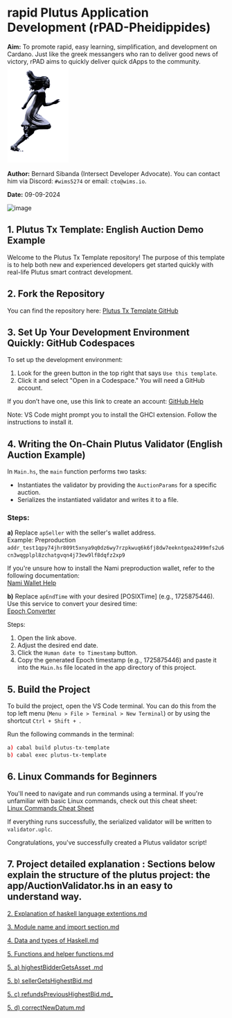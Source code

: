 # rapid Plutus Application Development (rPAD-Pheidippides)

**Aim:** To promote rapid, easy learning, simplification, and development on Cardano. Just like the greek messangers who ran to deliver good news of victory, rPAD aims to quickly deliver quick dApps to the community.
![alt text](WhatsApp_Image_2024-09-09_at_14.38.56-removebg-preview.png)

**Author:** Bernard Sibanda (Intersect Developer Advocate). You can contact him via Discord: `#wims5274` or email: `cto@wims.io`.

**Date:** 09-09-2024

![image](https://github.com/user-attachments/assets/81636f94-ae64-401e-bbcc-296e000020e1)


## 1. Plutus Tx Template: English Auction Demo Example

Welcome to the Plutus Tx Template repository! The purpose of this template is to help both new and experienced developers get started quickly with real-life Plutus smart contract development.

## 2. Fork the Repository

You can find the repository here: [Plutus Tx Template GitHub](https://github.com/besiwims/plutus-tx-template/tree/dev)

## 3. Set Up Your Development Environment Quickly: GitHub Codespaces

To set up the development environment:

1. Look for the green button in the top right that says `Use this template`. 
2. Click it and select "Open in a Codespace." You will need a GitHub account. 

If you don’t have one, use this link to create an account: [GitHub Help](https://coxygen.co/user-help/github/)

Note: VS Code might prompt you to install the GHCI extension. Follow the instructions to install it.

## 4. Writing the On-Chain Plutus Validator (English Auction Example)

In `Main.hs`, the `main` function performs two tasks:

- Instantiates the validator by providing the `AuctionParams` for a specific auction.
- Serializes the instantiated validator and writes it to a file.

### Steps:

**a)** Replace `apSeller` with the seller's wallet address.  
Example: Preproduction  
`addr_test1qpy74jhr809t5xnya9q0dz6wy7rzpkwuq6k6fj8dw7eekntgea2499mfs2u6cn3wqgplpl8zchatgvqn4j73ew9lf8dqfz2xp9`

If you're unsure how to install the Nami preproduction wallet, refer to the following documentation:  
[Nami Wallet Help](https://github.com/wimsio/coxygen/wiki/3.-Nami-Wallet-on-Chrome-browser-by-Mugdor-Mary-29%E2%80%9004%E2%80%902024)

**b)** Replace `apEndTime` with your desired [POSIXTime] (e.g., 1725875446). Use this service to convert your desired time:  
[Epoch Converter](https://www.epochconverter.com/)

Steps:
1. Open the link above.
2. Adjust the desired end date.
3. Click the `Human date to Timestamp` button.
4. Copy the generated Epoch timestamp (e.g., 1725875446) and paste it into the `Main.hs` file located in the app directory of this project.

## 5. Build the Project

To build the project, open the VS Code terminal. You can do this from the top left menu (`Menu > File > Terminal > New Terminal`) or by using the shortcut `Ctrl + Shift + `.

Run the following commands in the terminal:

```bash
a) cabal build plutus-tx-template
b) cabal exec plutus-tx-template
```

## 6. Linux Commands for Beginners

You'll need to navigate and run commands using a terminal. If you're unfamiliar with basic Linux commands, check out this cheat sheet:  
[Linux Commands Cheat Sheet](https://www.geeksforgeeks.org/linux-commands-cheat-sheet/)

If everything runs successfully, the serialized validator will be written to `validator.uplc`.

Congratulations, you've successfully created a Plutus validator script!

## 7. Project detailed explanation : Sections below explain the structure of the plutus project: the app/AuctionValidator.hs in an easy to understand way.

[2. Explanation of haskell language extentions.md](https://github.com/besiwims/plutus-tx-template/blob/main/2.%20Explanation%20of%20haskell%20language%20extentions.md)

[3. Module name and import section.md](https://github.com/besiwims/plutus-tx-template/blob/main/3.%20Module%20name%20and%20import%20section.md)

[4. Data and types of Haskell.md](https://github.com/besiwims/plutus-tx-template/blob/main/4.%20Data%20and%20types%20of%20Haskell.md)

[5. Functions and helper functions.md](https://github.com/besiwims/plutus-tx-template/blob/main/5.%20Functions%20and%20helper%20functions.md)

[5. a) highestBidderGetsAsset .md](https://github.com/besiwims/plutus-tx-template/blob/main/%20a%20highestBidderGetsAsset%20.md)

[5. b) sellerGetsHighestBid.md](https://github.com/besiwims/plutus-tx-template/blob/main/5.%20b%20sellerGetsHighestBid.md)

[5. c) refundsPreviousHighestBid.md_](https://github.com/besiwims/plutus-tx-template/blob/main/%20c%20refundsPreviousHighestBid.md_)

[5. d) correctNewDatum.md](https://github.com/besiwims/plutus-tx-template/blob/main/5.%20d%20correctNewDatum.md)
